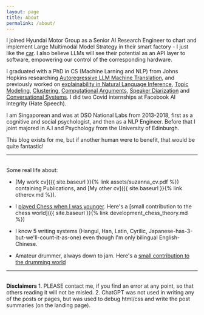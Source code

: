 ```yaml
---
layout: page
title: About
permalink: /about/
---
```

I joined Hyundai Motor Group as a Senior AI Research Engineer to chart and implement Large Multimodal Model Strategy in their smart factory - I just like the [car](https://insideevs.com/news/674289/hyundai-ioniq-6-car-and-driver-ev-of-the-year/). I also believe LLMs will see their potential as an API layer to software, empowering our control of the corresponding hardware. 

I graduated with a PhD in CS (Machine Larning and NLP) from Johns Hopkins researching [Autoregressive LLM Machine Translation](https://arxiv.org/pdf/2305.03573.pdf), and previously worked on [explainability in Natural Language Inference](https://arxiv.org/pdf/2205.12469.pdf), [Topic Modeling](https://aclanthology.org/2021.eacl-main.209.pdf), [Clustering](https://arxiv.org/pdf/2108.05525.pdf), [Computational Arguments](https://aclanthology.org/2022.emnlp-main.818.pdf), [Speaker Diarization](https://arxiv.org/pdf/2008.13213.pdf) and [Conversational Systems](https://dl.acm.org/doi/abs/10.1145/3132847.3133185). I did two Covid internships at Facebook AI Integrity (Hate Speech). 

I am Singaporean and was at DSO National Labs from 2013-2018, first as a cognitive and social psychologist, and then as a NLP Engineer. Before that I joint majored in A.I and Psychology from the University of Edinburgh.

This blog exists for me, but if another human were to benefit, that would be quite
fantastic! 

--- 

<br>
Some real life about:

* [My work cv]({{ site.baseurl }}{% link assets/suzanna_cv.pdf %}) containing Publications, and [My other cv]({{ site.baseurl }}{% link othercv.md %}). 

* I [played Chess when I was younger](https://en.wikipedia.org/wiki/Singaporean_Chess_Championship). Here's a [small contribution to the chess world]({{ site.baseurl }}{% link development_chess_theory.md %})

* I know 5 writing systems (Hangul, Han, Latin, Cyrilic, Japanese-has-3-but-we'll-count-it-as-one) even though I'm only bilingual English-Chinese.

* Amateur drummer, always down to jam. Here's a [small contribution to the drumming
  world](https://twitter.com/suzyahyah/status/1344525618004676609)

---
<br>
<b>Disclaimers</b>
1. PLEASE contact me, if you find an error at any point, so that others reading it will not be misled.
2. ChatGPT was not used in writing any of the posts or pages, but was used to debug html/css and
   write the post summaries (on the landing page).
